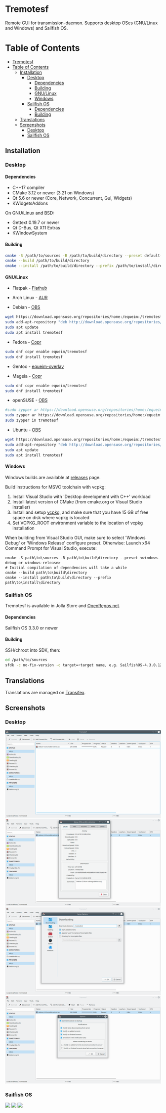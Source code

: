 # Tremotesf
Remote GUI for transmission-daemon. Supports desktop OSes (GNU/Linux and Windows) and Sailfish OS.

Table of Contents
=================

   * [Tremotesf](#tremotesf)
   * [Table of Contents](#table-of-contents)
      * [Installation](#installation)
         * [Desktop](#desktop)
            * [Dependencies](#dependencies)
            * [Building](#building)
            * [GNU/Linux](#gnulinux)
            * [Windows](#windows)
         * [Sailfish OS](#sailfish-os)
            * [Dependencies](#dependencies-1)
            * [Building](#building-1)
      * [Translations](#translations)
      * [Screenshots](#screenshots)
         * [Desktop](#desktop-1)
         * [Sailfish OS](#sailfish-os-1)


## Installation
### Desktop
#### Dependencies
- C++17 compiler
- CMake 3.12 or newer (3.21 on Windows)
- Qt 5.6 or newer (Core, Network, Concurrent, Gui, Widgets)
- KWidgetsAddons

On GNU/Linux and BSD:
- Gettext 0.19.7 or newer
- Qt D-Bus, Qt X11 Extras
- KWindowSystem

#### Building
```sh
cmake -S /path/to/sources -B /path/to/build/directory --preset default-debug
cmake --build /path/to/build/directory
cmake --install /path/to/build/directory --prefix /path/to/install/directory
```

#### GNU/Linux
- Flatpak - [Flathub](https://flathub.org/apps/details/org.equeim.Tremotesf)

- Arch Linux - [AUR](https://aur.archlinux.org/packages/tremotesf)

- Debian - [OBS](https://build.opensuse.org/project/show/home:equeim:tremotesf)

```sh
wget https://download.opensuse.org/repositories/home:/equeim:/tremotesf/Debian_11/Release.key -O - | sudo apt-key add -
sudo add-apt-repository "deb http://download.opensuse.org/repositories/home:/equeim:/tremotesf/Debian_11/ /"
sudo apt update
sudo apt install tremotesf
```

- Fedora - [Copr](https://copr.fedorainfracloud.org/coprs/equeim/tremotesf)
```sh
sudo dnf copr enable equeim/tremotesf
sudo dnf install tremotesf
```

- Gentoo - [equeim-overlay](https://github.com/equeim/equeim-overlay)

- Mageia - [Copr](https://copr.fedorainfracloud.org/coprs/equeim/tremotesf)
```sh
sudo dnf copr enable equeim/tremotesf
sudo dnf install tremotesf
```

- openSUSE - [OBS](https://build.opensuse.org/project/show/home:equeim:tremotesf)
```sh
#sudo zypper ar https://download.opensuse.org/repositories/home:/equeim:/tremotesf/openSUSE_Leap_15.3/home:equeim:tremotesf.repo
sudo zypper ar https://download.opensuse.org/repositories/home:/equeim:/tremotesf/openSUSE_Tumbleweed/home:equeim:tremotesf.repo
sudo zypper in tremotesf
```

- Ubuntu - [OBS](https://build.opensuse.org/project/show/home:equeim:tremotesf)

```sh
wget https://download.opensuse.org/repositories/home:/equeim:/tremotesf/xUbuntu_20.04/Release.key -O - | sudo apt-key add -
sudo add-apt-repository "deb http://download.opensuse.org/repositories/home:/equeim:/tremotesf/xUbuntu_20.04/ /"
sudo apt update
sudo apt install tremotesf
```

#### Windows
Windows builds are available at [releases](https://github.com/equeim/tremotesf2/releases) page.

Build instructions for MSVC toolchain with vcpkg:
1. Install Visual Studio with 'Desktop development with C++' workload
2. Install latest version of CMake (from cmake.org or Visual Studio installer)
3. Install and setup [vcpkg](https://github.com/microsoft/vcpkg#quick-start-windows), and make sure that you have 15 GB of free space on disk where vcpkg is located
4. Set VCPKG_ROOT environment variable to the location of vcpkg installation

When building from Visual Studio GUI, make sure to select 'Windows Debug' or 'Windows Release' configure preset.
Otherwise:
Launch x64 Command Prompt for Visual Studio, execute:
```pwsh
cmake -S path\to\sources -B path\to\build\directory --preset <windows-debug or windows-release>
# Initial compilation of dependencies will take a while
cmake --build path\to\build\directory
cmake --install path\to\build\directory --prefix path\to\install\directory
```

### Sailfish OS
Tremotesf is available in Jolla Store and [OpenRepos.net](https://openrepos.net/content/equeim/tremotesf).
#### Dependencies
Sailfish OS 3.3.0 or newer
#### Building
SSH/chroot into SDK, then:
```sh
cd /path/to/sources
sfdk -c no-fix-version -c target=<target name, e.g. SailfishOS-4.3.0.12-armv7hl> build -p -d -j<number of jobs>
```

## Translations
Translations are managed on [Transifex](https://www.transifex.com/equeim/tremotesf).

## Screenshots
### Desktop
![](https://github.com/equeim/tremotesf-screenshots/raw/master/desktop-1.png)
![](https://github.com/equeim/tremotesf-screenshots/raw/master/desktop-2.png)
![](https://github.com/equeim/tremotesf-screenshots/raw/master/desktop-3.png)
![](https://github.com/equeim/tremotesf-screenshots/raw/master/desktop-4.png)
### Sailfish OS
![](http://i.imgur.com/pNVIpCm.png)
![](http://i.imgur.com/RCqDejT.png)
![](http://i.imgur.com/K3vs1sq.png)
